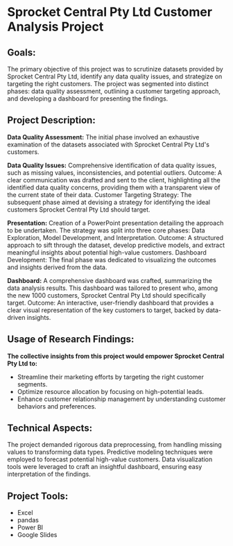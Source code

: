 # Sprocket Central Pty Ltd Customer Analysis Project

## Goals:
The primary objective of this project was to scrutinize datasets provided by Sprocket Central Pty Ltd, identify any data quality issues, and strategize on targeting the right customers. The project was segmented into distinct phases: data quality assessment, outlining a customer targeting approach, and developing a dashboard for presenting the findings.

## Project Description:

**Data Quality Assessment:**
The initial phase involved an exhaustive examination of the datasets associated with Sprocket Central Pty Ltd's customers.

**Data Quality Issues:** Comprehensive identification of data quality issues, such as missing values, inconsistencies, and potential outliers.
Outcome: A clear communication was drafted and sent to the client, highlighting all the identified data quality concerns, providing them with a transparent view of the current state of their data.
Customer Targeting Strategy:
The subsequent phase aimed at devising a strategy for identifying the ideal customers Sprocket Central Pty Ltd should target.

**Presentation:** Creation of a PowerPoint presentation detailing the approach to be undertaken. The strategy was split into three core phases: Data Exploration, Model Development, and Interpretation.
Outcome: A structured approach to sift through the dataset, develop predictive models, and extract meaningful insights about potential high-value customers.
Dashboard Development:
The final phase was dedicated to visualizing the outcomes and insights derived from the data.

**Dashboard:** A comprehensive dashboard was crafted, summarizing the data analysis results. This dashboard was tailored to present who, among the new 1000 customers, Sprocket Central Pty Ltd should specifically target.
Outcome: An interactive, user-friendly dashboard that provides a clear visual representation of the key customers to target, backed by data-driven insights.

## Usage of Research Findings:

**The collective insights from this project would empower Sprocket Central Pty Ltd to:**
- Streamline their marketing efforts by targeting the right customer segments.
- Optimize resource allocation by focusing on high-potential leads.
- Enhance customer relationship management by understanding customer behaviors and preferences.

## Technical Aspects:
The project demanded rigorous data preprocessing, from handling missing values to transforming data types. Predictive modeling techniques were employed to forecast potential high-value customers. Data visualization tools were leveraged to craft an insightful dashboard, ensuring easy interpretation of the findings.

## Project Tools:
- Excel
- pandas
- Power BI
- Google Slides
